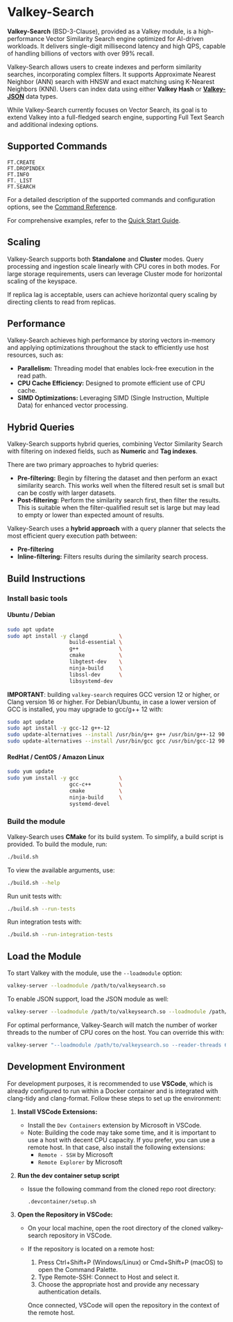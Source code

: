# Valkey-Search

**Valkey-Search** (BSD-3-Clause), provided as a Valkey module, is a high-performance Vector Similarity Search engine optimized for AI-driven workloads. It delivers single-digit millisecond latency and high QPS, capable of handling billions of vectors with over 99% recall.

Valkey-Search allows users to create indexes and perform similarity searches, incorporating complex filters. It supports Approximate Nearest Neighbor (ANN) search with HNSW and exact matching using K-Nearest Neighbors (KNN). Users can index data using either **Valkey Hash** or **[Valkey-JSON](https://github.com/valkey-io/valkey-json)** data types.

While Valkey-Search currently focuses on Vector Search, its goal is to extend Valkey into a full-fledged search engine, supporting Full Text Search and additional indexing options.

## Supported Commands

```plaintext
FT.CREATE
FT.DROPINDEX
FT.INFO
FT._LIST
FT.SEARCH
```

For a detailed description of the supported commands and configuration options, see the [Command Reference](https://github.com/valkey-io/valkey-search/blob/main/COMMANDS.md).

For comprehensive examples, refer to the [Quick Start Guide](https://github.com/valkey-io/valkey-search/blob/main/QUICK_START.md).

## Scaling

Valkey-Search supports both **Standalone** and **Cluster** modes. Query processing and ingestion scale linearly with CPU cores in both modes. For large storage requirements, users can leverage Cluster mode for horizontal scaling of the keyspace.

If replica lag is acceptable, users can achieve horizontal query scaling by directing clients to read from replicas.

## Performance

Valkey-Search achieves high performance by storing vectors in-memory and applying optimizations throughout the stack to efficiently use host resources, such as:

- **Parallelism:**  Threading model that enables lock-free execution in the read path.
- **CPU Cache Efficiency:** Designed to promote efficient use of CPU cache.
- **SIMD Optimizations:** Leveraging SIMD (Single Instruction, Multiple Data) for enhanced vector processing.

## Hybrid Queries

Valkey-Search supports hybrid queries, combining Vector Similarity Search with filtering on indexed fields, such as **Numeric** and **Tag indexes**.

There are two primary approaches to hybrid queries:

- **Pre-filtering:** Begin by filtering the dataset and then perform an exact similarity search. This works well when the filtered result set is small but can be costly with larger datasets.
- **Post-filtering:** Perform the similarity search first, then filter the results. This is suitable when the filter-qualified result set is large but may lead to empty or lower than expected amount of results.

Valkey-Search uses a **hybrid approach** with a query planner that selects the most efficient query execution path between:

- **Pre-filtering**
- **Inline-filtering:** Filters results during the similarity search process.

## Build Instructions

### Install basic tools

#### Ubuntu / Debian

```sh
sudo apt update
sudo apt install -y clangd          \
                    build-essential \
                    g++             \
                    cmake           \
                    libgtest-dev    \
                    ninja-build     \
                    libssl-dev      \
                    libsystemd-dev
```


**IMPORTANT**: building `valkey-search` requires GCC version 12 or higher, or Clang version 16 or higher. For Debian/Ubuntu, in case a lower version of GCC is installed, you may upgrade to gcc/g++ 12 with:

```sh
sudo apt update
sudo apt install -y gcc-12 g++-12
sudo update-alternatives --install /usr/bin/g++ g++ /usr/bin/g++-12 90
sudo update-alternatives --install /usr/bin/gcc gcc /usr/bin/gcc-12 90
```

#### RedHat / CentOS / Amazon Linux

```sh
sudo yum update
sudo yum install -y gcc             \
                    gcc-c++         \
                    cmake           \
                    ninja-build     \
                    systemd-devel
```

### Build the module

Valkey-Search uses **CMake** for its build system. To simplify, a build script is provided. To build the module, run:

```sh
./build.sh
```

To view the available arguments, use:

```sh
./build.sh --help
```

Run unit tests with:

```sh
./build.sh --run-tests
```

Run integration tests with:

```sh
./build.sh --run-integration-tests
```

## Load the Module

To start Valkey with the module, use the `--loadmodule` option:

```sh
valkey-server --loadmodule /path/to/valkeysearch.so
```

To enable JSON support, load the JSON module as well:

```sh
valkey-server --loadmodule /path/to/valkeysearch.so --loadmodule /path/to/libjson.so
```

For optimal performance, Valkey-Search will match the number of worker threads to the number of CPU cores on the host. You can override this with:

```sh
valkey-server "--loadmodule /path/to/valkeysearch.so --reader-threads 64 --writer-threads 64"
```

## Development Environment

For development purposes, it is recommended to use <b>VSCode</b>, which is already configured to run within a Docker container and is integrated with clang-tidy and clang-format. Follow these steps to set up the environment:

1. <b>Install VSCode Extensions:</b>
    - Install the `Dev Containers` extension by Microsoft in VSCode.
    - Note: Building the code may take some time, and it is important to use a host with decent CPU capacity. If you prefer, you can use a remote host. In that case, also install the following extensions:
      - `Remote - SSH` by Microsoft
      - `Remote Explorer` by Microsoft

2. <b>Run the dev container setup script</b>
    - Issue the following command from the cloned repo root directory:
        ```bash
        .devcontainer/setup.sh
        ```

3. <b>Open the Repository in VSCode:</b>
    - On your local machine, open the root directory of the cloned valkey-search repository in VSCode.
    - If the repository is located on a remote host:
      1. Press Ctrl+Shift+P (Windows/Linux) or Cmd+Shift+P (macOS) to open the Command Palette.
      2. Type Remote-SSH: Connect to Host and select it.
      3. Choose the appropriate host and provide any necessary authentication details.

       Once connected, VSCode will open the repository in the context of the remote host.

